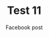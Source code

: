---
title: Test 11
subtitle: Facebook post
date:
description: /images/ehulaserwis_x-25.jpg
thumb_img_path: /images/ehulaserwis_x-25.jpg
content_img_path: /images/ehulaserwis_x-25.jpg
excerpt: Test feed zaterdag
layout: post
---